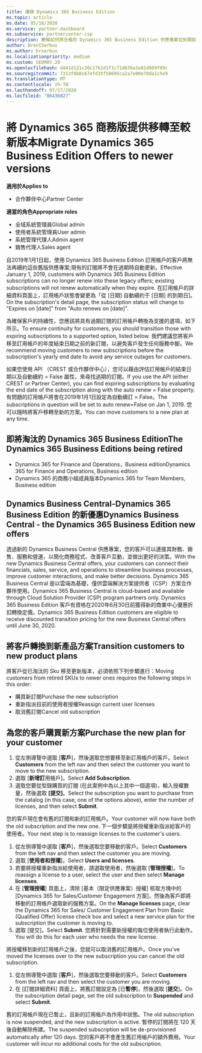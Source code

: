```yaml
---
title: 遷移 Dynamics 365 Business Edition
ms.topic: article
ms.date: 05/18/2020
ms.service: partner-dashboard
ms.subservice: partnercenter-csp
description: 瞭解如何將合格的 Dynamics 365 Business Edition 供應專案在到期前遷移至較新的版本。
author: BrentSerbus
ms.author: brserbus
ms.localizationpriority: medium
ms.custom: SEOMAY.20
ms.openlocfilehash: d441d121c28c2762d1f1c71d6f6a1e81d089f99c
ms.sourcegitcommit: 7153f0b8c67efd35f58695ca2a7e00e70da1c5e9
ms.translationtype: MT
ms.contentlocale: zh-TW
ms.lasthandoff: 07/17/2020
ms.locfileid: "86436827"
---
```

# <a name="migrate-dynamics-365-business-edition-offers-to-newer-versions"></a><span data-ttu-id="87954-103">將 Dynamics 365 商務版提供移轉至較新版本</span><span class="sxs-lookup"><span data-stu-id="87954-103">Migrate Dynamics 365 Business Edition Offers to newer versions</span></span>

<span data-ttu-id="87954-104">**適用於**</span><span class="sxs-lookup"><span data-stu-id="87954-104">**Applies to**</span></span>

- <span data-ttu-id="87954-105">合作夥伴中心</span><span class="sxs-lookup"><span data-stu-id="87954-105">Partner Center</span></span>

<span data-ttu-id="87954-106">**適當的角色**</span><span class="sxs-lookup"><span data-stu-id="87954-106">**Appropriate roles**</span></span>
- <span data-ttu-id="87954-107">全域系統管理員</span><span class="sxs-lookup"><span data-stu-id="87954-107">Global admin</span></span>
- <span data-ttu-id="87954-108">使用者系統管理員</span><span class="sxs-lookup"><span data-stu-id="87954-108">User admin</span></span>
- <span data-ttu-id="87954-109">系統管理代理人</span><span class="sxs-lookup"><span data-stu-id="87954-109">Admin agent</span></span>
- <span data-ttu-id="87954-110">銷售代理人</span><span class="sxs-lookup"><span data-stu-id="87954-110">Sales agent</span></span>

<span data-ttu-id="87954-111">自2019年1月1日起，使用 Dynamics 365 Business Edition 訂用帳戶的客戶將無法再續約這些舊版供應專案;現有的訂閱將不會在過期時自動更新。</span><span class="sxs-lookup"><span data-stu-id="87954-111">Effective January 1, 2019, customers with Dynamics 365 Business Edition subscriptions can no longer renew into these legacy offers; existing subscriptions will not renew automatically when they expire.</span></span> <span data-ttu-id="87954-112">在訂用帳戶的詳細資料頁面上，訂用帳戶狀態會變更為「從 [日期] 自動續約于 [日期] 的到期日]。</span><span class="sxs-lookup"><span data-stu-id="87954-112">On the subscription's detail page, the subscription status will change to "Expires on [date]" from "Auto renews on [date]".</span></span>

<span data-ttu-id="87954-113">為確保客戶的持續性，您應該將具有過期訂閱的訂用帳戶轉換為支援的選項，如下所示。</span><span class="sxs-lookup"><span data-stu-id="87954-113">To ensure continuity for customers, you should transition those with expiring subscriptions to a supported option, listed below.</span></span> <span data-ttu-id="87954-114">我們建議您將客戶移至訂用帳戶的年度結束日期之前的新訂閱，以避免客戶發生任何服務中斷。</span><span class="sxs-lookup"><span data-stu-id="87954-114">We recommend moving customers to new subscriptions before the subscription's yearly end date to avoid any service outages for customers.</span></span>

<span data-ttu-id="87954-115">如果您使用 API （CREST 或合作夥伴中心），您可以藉由評估訂用帳戶的結束日期以及自動續約 = False 屬性，來尋找過期的訂閱。</span><span class="sxs-lookup"><span data-stu-id="87954-115">If you use the API (either CREST or Partner Center), you can find expiring subscriptions by evaluating the end date of the subscription along with the auto renew = False property.</span></span> <span data-ttu-id="87954-116">有問題的訂用帳戶將會在2019年1月1日設定為自動續訂 = False。</span><span class="sxs-lookup"><span data-stu-id="87954-116">The subscriptions in question will be set to auto renew=False on Jan 1, 2019.</span></span> <span data-ttu-id="87954-117">您可以隨時將客戶移轉至新的方案。</span><span class="sxs-lookup"><span data-stu-id="87954-117">You can move customers to a new plan at any time.</span></span> 

## <a name="the-dynamics-365-business-editions-being-retired"></a><span data-ttu-id="87954-118">即將淘汰的 Dynamics 365 Business Edition</span><span class="sxs-lookup"><span data-stu-id="87954-118">The Dynamics 365 Business Editions being retired</span></span>

- <span data-ttu-id="87954-119">Dynamics 365 for Finance and Operations，Business edition</span><span class="sxs-lookup"><span data-stu-id="87954-119">Dynamics 365 for Finance and Operations, Business edition</span></span>
- <span data-ttu-id="87954-120">Dynamics 365 的商務小組成員版本</span><span class="sxs-lookup"><span data-stu-id="87954-120">Dynamics 365 for Team Members, Business edition</span></span>

## <a name="dynamics-business-central---the-dynamics-365-business-edition-new-offers"></a><span data-ttu-id="87954-121">Dynamics Business Central-Dynamics 365 Business Edition 的新優惠</span><span class="sxs-lookup"><span data-stu-id="87954-121">Dynamics Business Central - the Dynamics 365 Business Edition new offers</span></span>

<span data-ttu-id="87954-122">透過新的 Dynamics Business Central 供應專案，您的客戶可以連接其財務、銷售、服務和營運，以簡化商務程式、改善客戶互動，並做出更好的決策。</span><span class="sxs-lookup"><span data-stu-id="87954-122">With the new Dynamics Business Central offers, your customers can connect their financials, sales, service, and operations to streamline business processes, improve customer interactions, and make better decisions.</span></span> <span data-ttu-id="87954-123">Dynamics 365 Business Central 是以雲端為基礎，僅供雲端解決方案提供者（CSP）方案合作夥伴使用。</span><span class="sxs-lookup"><span data-stu-id="87954-123">Dynamics 365 Business Central is cloud-based and available through Cloud Solution Provider (CSP) program partners only.</span></span>
<span data-ttu-id="87954-124">Dynamics 365 Business Edition 客戶有資格在2020年6月30日前獲得新的商業中心優惠折扣轉換定價。</span><span class="sxs-lookup"><span data-stu-id="87954-124">Dynamics 365 Business Edition customers are eligible to receive discounted transition pricing for the new Business Central offers until June 30, 2020.</span></span>

## <a name="transition-customers-to-new-product-plans"></a><span data-ttu-id="87954-125">將客戶轉換到新產品方案</span><span class="sxs-lookup"><span data-stu-id="87954-125">Transition customers to new product plans</span></span>

 <span data-ttu-id="87954-126">將客戶從已淘汰的 Sku 移至更新版本，必須依照下列步驟進行：</span><span class="sxs-lookup"><span data-stu-id="87954-126">Moving customers from retired SKUs to newer ones requires the following steps in this order:</span></span>

- <span data-ttu-id="87954-127">購買新訂閱</span><span class="sxs-lookup"><span data-stu-id="87954-127">Purchase the new subscription</span></span>
- <span data-ttu-id="87954-128">重新指派目前的使用者授權</span><span class="sxs-lookup"><span data-stu-id="87954-128">Reassign current user licenses</span></span>
- <span data-ttu-id="87954-129">取消舊訂閱</span><span class="sxs-lookup"><span data-stu-id="87954-129">Cancel old subscription</span></span>

## <a name="purchase-the-new-plan-for-your-customer"></a><span data-ttu-id="87954-130">為您的客戶購買新方案</span><span class="sxs-lookup"><span data-stu-id="87954-130">Purchase the new plan for your customer</span></span>

1. <span data-ttu-id="87954-131">從左側導覽中選取 [**客戶**]，然後選取您想要移至新訂用帳戶的客戶。</span><span class="sxs-lookup"><span data-stu-id="87954-131">Select **Customers** from the left nav and then select the customer you want to move to the new subscription.</span></span>
2. <span data-ttu-id="87954-132">選取 [**新增訂**用帳戶]。</span><span class="sxs-lookup"><span data-stu-id="87954-132">Select **Add Subscription**.</span></span>
3. <span data-ttu-id="87954-133">選取您要從型錄購買的訂閱 (在此案例中為以上其中一個選項)，輸入授權數量，然後選取 **\[提交\]**。</span><span class="sxs-lookup"><span data-stu-id="87954-133">Select the subscription you want to purchase from the catalog (in this case, one of the options above), enter the number of licenses, and then select **Submit**.</span></span> 

<span data-ttu-id="87954-134">您的客戶現在會有舊的訂閱和新的訂用帳戶。</span><span class="sxs-lookup"><span data-stu-id="87954-134">Your customer will now have both the old subscription and the new one.</span></span> <span data-ttu-id="87954-135">下一個步驟是將授權重新指派給客戶的使用者。</span><span class="sxs-lookup"><span data-stu-id="87954-135">Your next step is to reassign licenses to the customer's users.</span></span>

1. <span data-ttu-id="87954-136">從左側導覽中選取 [**客戶**]，然後選取您要移動的客戶。</span><span class="sxs-lookup"><span data-stu-id="87954-136">Select **Customers** from the left nav and then select the customer you are moving.</span></span>
2. <span data-ttu-id="87954-137">選取 [**使用者和授權**]。</span><span class="sxs-lookup"><span data-stu-id="87954-137">Select **Users and licenses**.</span></span>
3. <span data-ttu-id="87954-138">若要將授權重新指派給使用者，請選取使用者，然後選取 [**管理授權**]。</span><span class="sxs-lookup"><span data-stu-id="87954-138">To reassign a license to a user, select the user and then select **Manage licenses**.</span></span> 
4. <span data-ttu-id="87954-139">在 [**管理授權**] 頁面上，清除 [基本（限定供應專案）授權] 核取方塊中的 [Dynamics 365 for Sales/Customer Engagement 方案]，然後為客戶即將移動的訂用帳戶選取新的服務方案。</span><span class="sxs-lookup"><span data-stu-id="87954-139">On the **Manage licenses** page, clear the Dynamics 365 for Sales/ Customer Engagement Plan from Basic (Qualified Offer) license check box and select a new service plan for the subscription the customer is moving to.</span></span> 
5. <span data-ttu-id="87954-140">選取 [提交]。</span><span class="sxs-lookup"><span data-stu-id="87954-140">Select **Submit**.</span></span> <span data-ttu-id="87954-141">您將針對需要新授權的每位使用者執行此動作。</span><span class="sxs-lookup"><span data-stu-id="87954-141">You will do this for each user who needs the new license.</span></span> 

<span data-ttu-id="87954-142">將授權移到新的訂用帳戶之後，您就可以取消舊的訂用帳戶。</span><span class="sxs-lookup"><span data-stu-id="87954-142">Once you've moved the licenses over to the new subscription you can cancel the old subscription.</span></span> 

1. <span data-ttu-id="87954-143">從左側導覽中選取 [**客戶**]，然後選取您要移動的客戶。</span><span class="sxs-lookup"><span data-stu-id="87954-143">Select **Customers** from the left nav and then select the customer you are moving.</span></span>
2. <span data-ttu-id="87954-144">在 [訂閱詳細資料] 頁面上，將舊訂閱設定為 [已**暫停**]，然後選取 [**提交**]。</span><span class="sxs-lookup"><span data-stu-id="87954-144">On the subscription detail page, set the old subscription to **Suspended** and select **Submit**.</span></span>

<span data-ttu-id="87954-145">舊的訂用帳戶現在已暫止，且新的訂用帳戶為作用中狀態。</span><span class="sxs-lookup"><span data-stu-id="87954-145">The old subscription is now suspended, and the new subscription is active.</span></span> <span data-ttu-id="87954-146">暫停的訂閱將在 120 天後自動解除佈建。</span><span class="sxs-lookup"><span data-stu-id="87954-146">The suspended subscription will be de-provisioned automatically after 120 days.</span></span> <span data-ttu-id="87954-147">您的客戶將不會產生舊訂用帳戶的額外費用。</span><span class="sxs-lookup"><span data-stu-id="87954-147">Your customer will incur no additional costs for the old subscription.</span></span>
